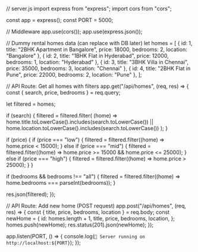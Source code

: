 // server.js
import express from "express";
import cors from "cors";

const app = express();
const PORT = 5000;

// Middleware
app.use(cors());
app.use(express.json());

// Dummy rental homes data (can replace with DB later)
let homes = [
  { id: 1, title: "2BHK Apartment in Bangalore", price: 18000, bedrooms: 2, location: "Bangalore" },
  { id: 2, title: "1BHK Flat in Hyderabad", price: 12000, bedrooms: 1, location: "Hyderabad" },
  { id: 3, title: "3BHK Villa in Chennai", price: 35000, bedrooms: 3, location: "Chennai" },
  { id: 4, title: "2BHK Flat in Pune", price: 22000, bedrooms: 2, location: "Pune" },
];

// API Route: Get all homes with filters
app.get("/api/homes", (req, res) => {
  const { search, price, bedrooms } = req.query;

  let filtered = homes;

  if (search) {
    filtered = filtered.filter(
      (home) =>
        home.title.toLowerCase().includes(search.toLowerCase()) ||
        home.location.toLowerCase().includes(search.toLowerCase())
    );
  }

  if (price) {
    if (price === "low") {
      filtered = filtered.filter((home) => home.price < 15000);
    } else if (price === "mid") {
      filtered = filtered.filter((home) => home.price >= 15000 && home.price <= 25000);
    } else if (price === "high") {
      filtered = filtered.filter((home) => home.price > 25000);
    }
  }

  if (bedrooms && bedrooms !== "all") {
    filtered = filtered.filter((home) => home.bedrooms === parseInt(bedrooms));
  }

  res.json(filtered);
});

// API Route: Add new home (POST request)
app.post("/api/homes", (req, res) => {
  const { title, price, bedrooms, location } = req.body;
  const newHome = {
    id: homes.length + 1,
    title,
    price,
    bedrooms,
    location,
  };
  homes.push(newHome);
  res.status(201).json(newHome);
});

app.listen(PORT, () => {
  console.log(`🚀 Server running on http://localhost:${PORT}`);
});
